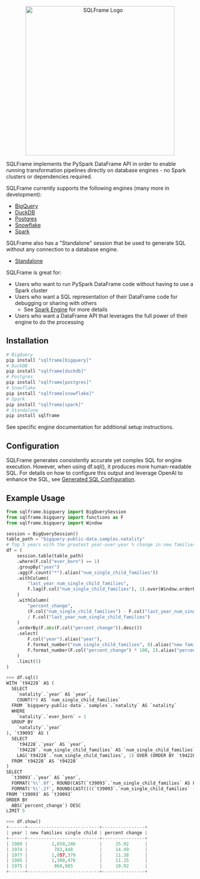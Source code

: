 <div align="center">
  <img src="https://sqlframe.readthedocs.io/en/stable/docs/images/sqlframe_logo.png" alt="SQLFrame Logo" width="400"/>
</div>

SQLFrame implements the PySpark DataFrame API in order to enable running transformation pipelines directly on database engines - no Spark clusters or dependencies required.

SQLFrame currently supports the following engines (many more in development):

* [BigQuery](https://sqlframe.readthedocs.io/en/stable/bigquery/)
* [DuckDB](https://sqlframe.readthedocs.io/en/stable/duckdb)
* [Postgres](https://sqlframe.readthedocs.io/en/stable/postgres)
* [Snowflake](https://sqlframe.readthedocs.io/en/stable/snowflake)
* [Spark](https://sqlframe.readthedocs.io/en/stable/spark)

SQLFrame also has a "Standalone" session that be used to generate SQL without any connection to a database engine.

* [Standalone](https://sqlframe.readthedocs.io/en/stable/standalone)

SQLFrame is great for:

* Users who want to run PySpark DataFrame code without having to use a Spark cluster
* Users who want a SQL representation of their DataFrame code for debugging or sharing with others
    * See [Spark Engine](https://sqlframe.readthedocs.io/en/stable/spark/) for more details
* Users who want a DataFrame API that leverages the full power of their engine to do the processing 

## Installation

```bash
# BigQuery
pip install "sqlframe[bigquery]"
# DuckDB
pip install "sqlframe[duckdb]"
# Postgres
pip install "sqlframe[postgres]"
# Snowflake
pip install "sqlframe[snowflake]"
# Spark
pip install "sqlframe[spark]"
# Standalone
pip install sqlframe
```

See specific engine documentation for additional setup instructions.

## Configuration

SQLFrame generates consistently accurate yet complex SQL for engine execution. 
However, when using df.sql(), it produces more human-readable SQL. 
For details on how to configure this output and leverage OpenAI to enhance the SQL, see [Generated SQL Configuration](https://sqlframe.readthedocs.io/en/stable/configuration/#generated-sql).

## Example Usage

```python
from sqlframe.bigquery import BigQuerySession
from sqlframe.bigquery import functions as F
from sqlframe.bigquery import Window

session = BigQuerySession()
table_path = "bigquery-public-data.samples.natality"
# Top 5 years with the greatest year-over-year % change in new families with single child
df = (
    session.table(table_path)
    .where(F.col("ever_born") == 1)
    .groupBy("year")
    .agg(F.count("*").alias("num_single_child_families"))
    .withColumn(
        "last_year_num_single_child_families", 
        F.lag(F.col("num_single_child_families"), 1).over(Window.orderBy("year"))
    )
    .withColumn(
        "percent_change", 
        (F.col("num_single_child_families") - F.col("last_year_num_single_child_families")) 
        / F.col("last_year_num_single_child_families")
    )
    .orderBy(F.abs(F.col("percent_change")).desc())
    .select(
        F.col("year").alias("year"),
        F.format_number("num_single_child_families", 0).alias("new families single child"),
        F.format_number(F.col("percent_change") * 100, 2).alias("percent change"),
    )
    .limit(5)
)
```
```python
>>> df.sql()
WITH `t94228` AS (
  SELECT
    `natality`.`year` AS `year`,
    COUNT(*) AS `num_single_child_families`
  FROM `bigquery-public-data`.`samples`.`natality` AS `natality`
  WHERE
    `natality`.`ever_born` = 1
  GROUP BY
    `natality`.`year`
), `t39093` AS (
  SELECT
    `t94228`.`year` AS `year`,
    `t94228`.`num_single_child_families` AS `num_single_child_families`,
    LAG(`t94228`.`num_single_child_families`, 1) OVER (ORDER BY `t94228`.`year`) AS `last_year_num_single_child_families`
  FROM `t94228` AS `t94228`
)
SELECT
  `t39093`.`year` AS `year`,
  FORMAT('%\'.0f', ROUND(CAST(`t39093`.`num_single_child_families` AS FLOAT64), 0)) AS `new families single child`,
  FORMAT('%\'.2f', ROUND(CAST((((`t39093`.`num_single_child_families` - `t39093`.`last_year_num_single_child_families`) / `t39093`.`last_year_num_single_child_families`) * 100) AS FLOAT64), 2)) AS `percent change`
FROM `t39093` AS `t39093`
ORDER BY
  ABS(`percent_change`) DESC
LIMIT 5
```
```python
>>> df.show()
+------+---------------------------+----------------+
| year | new families single child | percent change |
+------+---------------------------+----------------+
| 1989 |         1,650,246         |     25.02      |
| 1974 |          783,448          |     14.49      |
| 1977 |         1,057,379         |     11.38      |
| 1985 |         1,308,476         |     11.15      |
| 1975 |          868,985          |     10.92      |
+------+---------------------------+----------------+
```
